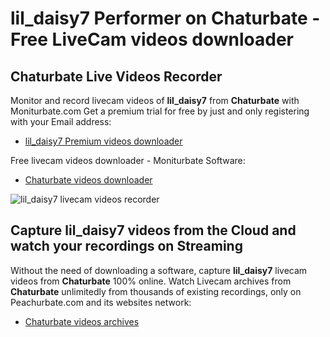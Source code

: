 # lil_daisy7 Performer on Chaturbate - Free LiveCam videos downloader

## Chaturbate Live Videos Recorder

Monitor and record livecam videos of **lil_daisy7** from **Chaturbate** with Moniturbate.com
Get a premium trial for free by just and only registering with your Email address:
* [lil_daisy7 Premium videos downloader](https://moniturbate.com/request-demo-licence-key.html)

Free livecam videos downloader - Moniturbate Software:
* [Chaturbate videos downloader](https://moniturbate.com/moniturbate-download-software.html)

![lil_daisy7 livecam videos recorder](https://peachurnet.com/templates/moniturbate-software.png)


## Capture lil_daisy7 videos from the Cloud and watch your recordings on Streaming

Without the need of downloading a software, capture **lil_daisy7** livecam videos from **Chaturbate** 100% online.
Watch Livecam archives from **Chaturbate** unlimitedly from thousands of existing recordings, only on Peachurbate.com and its websites network:
* [Chaturbate videos archives](https://peachurnet.com/)
